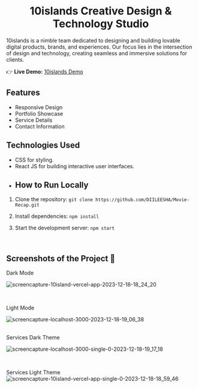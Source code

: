 <h1 align="center">10islands Creative Design & Technology Studio</h1>
<p>10islands is a nimble team dedicated to designing and building lovable digital products, brands, and experiences. Our focus lies in the intersection of design and technology, creating seamless and immersive solutions for clients.</p>

   <p>
        👉 <strong>Live Demo:</strong> <a href="">10islands Demo</a>
    </p>

 ## Features

- Responsive Design
- Portfolio Showcase
- Service Details
- Contact Information

## Technologies Used

- CSS for styling.
- React JS for building interactive user interfaces.
- 
  ## How to Run Locally

1. Clone the repository: `git clone https://github.com/DIILEESHA/Movie-Recap.git`
2. Install dependencies: `npm install`
3. Start the development server: `npm start`

   <br/>
  ## Screenshots of the Project 📸
  
Dark Mode
<br/>

![screencapture-10island-vercel-app-2023-12-18-18_24_20](https://github.com/DIILEESHA/10island/assets/89340276/d152098c-3a04-44f0-8630-495b574bb4e4)

<br/>

Light Mode
<br/>

![screencapture-localhost-3000-2023-12-18-19_06_38](https://github.com/DIILEESHA/10island/assets/89340276/125394cb-439a-4af6-b7b0-9b8ca94f848a)

<br/>
Services Dark Theme
<br/>

![screencapture-localhost-3000-single-0-2023-12-18-19_17_18](https://github.com/DIILEESHA/10island/assets/89340276/c806f628-8965-4547-b9cf-3dcfebb0f515)

<br/>

Services Light Theme
<br/>
![screencapture-10island-vercel-app-single-0-2023-12-18-18_59_46](https://github.com/DIILEESHA/10island/assets/89340276/2bb5ccd5-57e3-4360-aa34-eb6403fa7ee5)
















